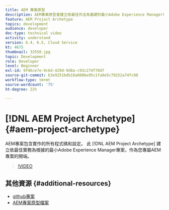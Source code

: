 ```yaml
---
title: AEM 專案原型
description: AEM專案原型會建立依最佳作法為基礎的最小Adobe Experience Manager專案，作為您專屬AEM專案的開端。
feature: AEM Project Archetype
topics: development
audience: developer
doc-type: technical video
activity: understand
version: 6.4, 6.5, Cloud Service
kt: 4675
thumbnail: 32550.jpg
topic: Development
role: Developer
level: Beginner
exl-id: 9f46ce7e-9c6d-429d-9d8a-c93c274f70d7
source-git-commit: b3e9251bdb18a008be95c1fa9e5c79252a74fc98
workflow-type: tm+mt
source-wordcount: '75'
ht-degree: 22%

---
```


# [!DNL AEM Project Archetype] {#aem-project-archetype}

AEM專案包含實作的所有程式碼和設定。 此 [!DNL AEM Project Archetype] 建立依最佳實務為根據的最小Adobe Experience Manager專案，作為您專屬AEM專案的開端。

>[!VIDEO](https://video.tv.adobe.com/v/32550?quality=12&learn=on)

## 其他資源 {#additional-resources}

* [github專案](https://github.com/adobe/aem-project-archetype)
* [AEM專案原型檔案](https://experienceleague.adobe.com/docs/experience-manager-core-components/using/developing/archetype/overview.html?lang=zh-Hant)
